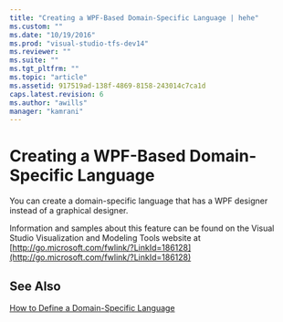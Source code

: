 ```yaml
---
title: "Creating a WPF-Based Domain-Specific Language | hehe"
ms.custom: ""
ms.date: "10/19/2016"
ms.prod: "visual-studio-tfs-dev14"
ms.reviewer: ""
ms.suite: ""
ms.tgt_pltfrm: ""
ms.topic: "article"
ms.assetid: 917519ad-138f-4869-8158-243014c7ca1d
caps.latest.revision: 6
ms.author: "awills"
manager: "kamrani"
---
```

# Creating a WPF-Based Domain-Specific Language
You can create a domain-specific language that has a WPF designer instead of a graphical designer.  
  
 Information and samples about this feature can be found on the Visual Studio Visualization and Modeling Tools website at [http://go.microsoft.com/fwlink/?LinkId=186128](http://go.microsoft.com/fwlink/?LinkId=186128)  
  
## See Also  
 [How to Define a Domain-Specific Language](../modeling/how-to-define-a-domain-specific-language.md)